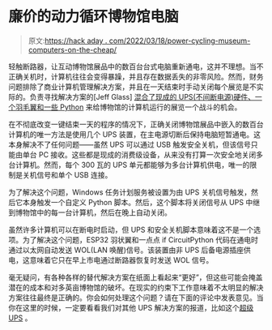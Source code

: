 # 廉价的动力循环博物馆电脑

> 原文:[https://hack aday . com/2022/03/18/power-cycling-museum-computers-on-the-cheap/](https://hackaday.com/2022/03/18/power-cycling-museum-computers-on-the-cheap/)

轻触断路器，让互动博物馆展品中的数百台台式电脑重新通电，这并不理想。当不正确关机时，计算机往往会变得暴躁，并且存在数据丢失的非零风险。然而，财务问题排除了商业计算机管理解决方案，并且在一天结束时手动关闭每个展览是不实际的。负责寻找解决方案的[Jeff Glass] [混合了现成的 UPS(不间断电源)硬件、一个羽毛翼和一些 Python](https://jeff.glass/post/quick-dirty-system-power/) 来给博物馆的计算机运行的展览一个战斗的机会。

在不彻底改变一键结束一天的程序的情况下，正确关闭博物馆展品中嵌入的数百台计算机的唯一方法是使用几个 UPS 装置，在主电源切断后保持电脑短暂通电。这本身解决不了任何问题——虽然 UPS 可以通过 USB 触发安全关机，但该信号只能由单台 PC 接收。这些都是现成的消费级设备，从来没有打算一次安全地关闭多台计算机。然而，每个 300 瓦的 UPS 单元都能够为多台计算机供电，唯一的限制是关机信号和单个 USB 连接。

为了解决这个问题，Windows 任务计划服务被设置为由 UPS 关机信号触发，然后它本身触发一个自定义 Python 脚本。然后，这个脚本将关闭信号从 UPS 中继到博物馆中的每一台计算机，然后在晚上自动关闭。

虽然许多计算机可以在断电时启动，但 UPS 和安全关机脚本意味着这不是一个选项。为了解决这个问题，ESP32 羽状翼和一点点 if CircuitPython 代码在通电时通过以太网自动发送 WOL(LAN 唤醒)信号。该装置由非 UPS 后备电源插座供电，这意味着它只在早上市电通过断路器恢复时发送 WOL 信号。

毫无疑问，有各种各样的替代解决方案在纸面上看起来“更好”，但这些可能会掩盖潜在的成本和对多英亩博物馆的破坏。在现实的约束下工作意味着不太明显的解决方案往往最终是正确的。你会如何处理这个问题？请在下面的评论中发表意见。当你在这里的时候，一定要看看我们对其他 UPS 解决方案的报道，比如这个[超级 UPS](https://hackaday.com/2019/08/05/a-supercap-ups/) 。
